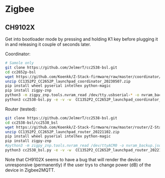 # Zigbee

## CH9102X

Get into bootloader mode by pressing and holding K1 key before plugging it in and releasing it couple of seconds later.

Coordinator:

```sh
# Samole only
git clone https://github.com/JelmerT/cc2538-bsl.git
cd cc2652p-bsl
wget https://github.com/Koenkk/Z-Stack-firmware/raw/master/coordinator/Z-Stack_3.x.0/bin/CC1352P2_CC2652P_launchpad_coordinator_20230507.zip
unzip CC1352P2_CC2652P_launchpad_coordinator_20230507.zip
pip install wheel pyserial intelhex python-magic
pip install zigpy-znp
python3 -m zigpy_znp.tools.nvram_read /dev/tty.usbserial-* -o nvram_backup.json
python3 cc2538-bsl.py -e -v -w  CC1352P2_CC2652P_launchpad_coordinator_20230507.hex
```

Router (tested):

```sh
git clone https://github.com/JelmerT/cc2538-bsl.git
cd cc2538-bsl/cc2538_bsl
wget https://github.com/Koenkk/Z-Stack-firmware/raw/master/router/Z-Stack_3.x.0/bin/CC1352P2_CC2652P_launchpad_router_20221102.zip
unzip CC1352P2_CC2652P_launchpad_router_20221102.zip
pip install wheel pyserial intelhex python-magic
pip install zigpy-znp
#python3 -m zigpy_znp.tools.nvram_read /dev/ttyACM0 -o nvram_backup.json
python3 cc2538_bsl.py -e -v -w  CC1352P2_CC2652P_launchpad_router_20221102.hex
```

Note that CH9102X seems to have a bug that will render the device unresponsive (permanently) if the user trys to change power (dB) of the device in Zigbee2MQTT.
